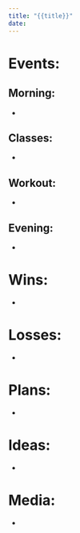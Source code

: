 ```yaml
---
title: "{{title}}"
date: 
---
```

# Events:
## Morning:
- 

## Classes:
- 

## Workout:
- 

## Evening:
- 

# Wins:
- 

# Losses:
- 

# Plans:
- 

# Ideas:
- 

# Media:
- 